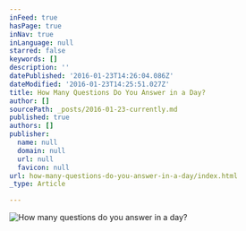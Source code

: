 ```yaml
---
inFeed: true
hasPage: true
inNav: true
inLanguage: null
starred: false
keywords: []
description: ''
datePublished: '2016-01-23T14:26:04.086Z'
dateModified: '2016-01-23T14:25:51.027Z'
title: How Many Questions Do You Answer in a Day?
author: []
sourcePath: _posts/2016-01-23-currently.md
published: true
authors: []
publisher:
  name: null
  domain: null
  url: null
  favicon: null
url: how-many-questions-do-you-answer-in-a-day/index.html
_type: Article

---
```

![How many questions do you answer in a day?](https://the-grid-user-content.s3-us-west-2.amazonaws.com/5c92d28d-49c2-4688-870c-9cacc7244487.jpg)